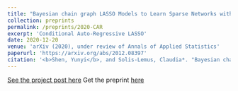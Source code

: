 ```yaml
---
title: "Bayesian chain graph LASSO Models to Learn Sparse Networks with Predictors"
collection: preprints
permalink: /preprints/2020-CAR
excerpt: 'Conditional Auto-Regressive LASSO'
date: 2020-12-20
venue: 'arXiv (2020), under review of Annals of Applied Statistics'
paperurl: 'https://arxiv.org/abs/2012.08397'
citation: '<b>Shen, Yunyi</b>, and Solis-Lemus, Claudia*. "Bayesian chain graph LASSO Models to Learn Sparse Networks with Predictors." arXiv (2020).'
---
```


[See the project post here](https://yunyishen.ml/research/2020-Microbe)
Get the preprint [here](https://arxiv.org/abs/2012.08397)
